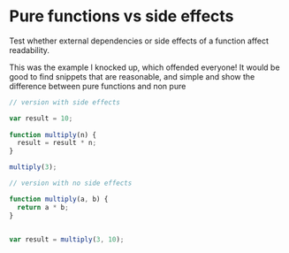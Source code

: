 # Pure functions vs side effects

Test whether external dependencies or side effects of a function affect readability.

This was the example I knocked up, which offended everyone! It would be good to find snippets that are reasonable, and simple and show the difference between pure functions and non pure

```javascript
// version with side effects

var result = 10;
    
function multiply(n) {
  result = result * n;
}

multiply(3);

// version with no side effects

function multiply(a, b) {
  return a * b;
}


var result = multiply(3, 10);
```
